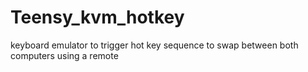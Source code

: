 # Teensy_kvm_hotkey
keyboard emulator to trigger hot key sequence to swap between both computers using a remote
